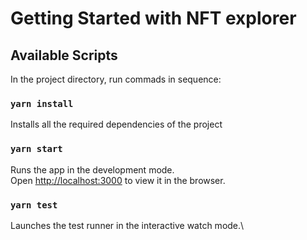 # Getting Started with NFT explorer

## Available Scripts

In the project directory, run commads in sequence:

### `yarn install`

Installs all the required dependencies of the project

### `yarn start`

Runs the app in the development mode.\
Open [http://localhost:3000](http://localhost:3000) to view it in the browser.

### `yarn test`

Launches the test runner in the interactive watch mode.\

